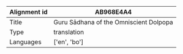 |Alignment id | AB968E4A4
| --- | --- 
|Title | Guru Sādhana of the Omniscient Dolpopa 
|Type | translation
|Languages | ['en', 'bo']